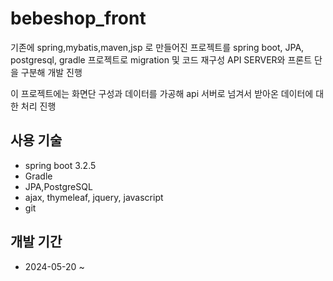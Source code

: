 # bebeshop_front
기존에 spring,mybatis,maven,jsp 로 만들어진 프로젝트를 spring boot, JPA, postgresql, gradle 프로젝트로 migration 및 코드 재구성 API SERVER와 프론트 단을 구분해 개발 진행

이 프로젝트에는 화면단 구성과 데이터를 가공해 api 서버로 넘겨서 받아온 데이터에 대한 처리 진행

## 사용 기술
* spring boot 3.2.5
* Gradle<br>
* JPA,PostgreSQL<br>
* ajax, thymeleaf, jquery, javascript
* git

## 개발 기간
* 2024-05-20 ~
